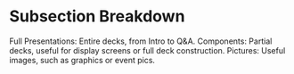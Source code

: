 # Subsection Breakdown
Full Presentations: Entire decks, from Intro to Q&A.
Components: Partial decks, useful for display screens or full deck construction.
Pictures: Useful images, such as graphics or event pics.